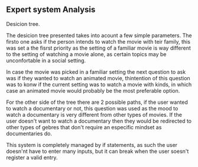 ## Expert system Analysis

Desicion tree.

The desicion tree presented takes into acount a few simple parameters. The firsto one asks if the person intends to watch the movie with teir family, this was set a the fisrst priority as the setting of a familiar movie is way different to the setting of watching a movie alone, as certain topics may be unconfortable in a social setting.

In case the movie was picked in a familiar setting the next question to ask was if they wanted to watch an animated movie, thintention of this question was to konw if the current setting was to watch a movie with kinds, in which case an animated movie would probably be the most preferable option.

For the other side of the tree there are 2 possible paths, if the user wanted to watch a documentary or not, this question was used as the mood to watch a documentary is very different from other types of movies. If the user doesn't want to watch a documentary then they would be redirected to other types of gebres that don't require an especific mindset as documentaries do.


This system is completely managed by if statements, as such the user doesn'nt have to enter many inputs, but it can break when the user soesn't register a valid entry.



